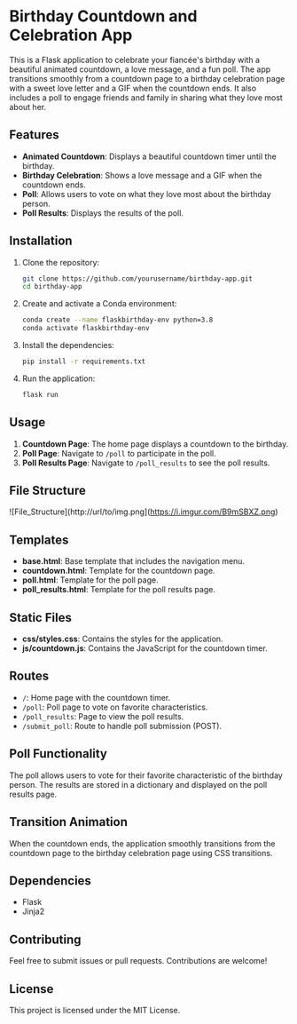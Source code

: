 # Birthday Countdown and Celebration App

This is a Flask application to celebrate your fiancée's birthday with a beautiful animated countdown, a love message, and a fun poll. The app transitions smoothly from a countdown page to a birthday celebration page with a sweet love letter and a GIF when the countdown ends. It also includes a poll to engage friends and family in sharing what they love most about her.

## Features

- **Animated Countdown**: Displays a beautiful countdown timer until the birthday.
- **Birthday Celebration**: Shows a love message and a GIF when the countdown ends.
- **Poll**: Allows users to vote on what they love most about the birthday person.
- **Poll Results**: Displays the results of the poll.

## Installation

1. Clone the repository:
    ```bash
    git clone https://github.com/yourusername/birthday-app.git
    cd birthday-app
    ```

2. Create and activate a Conda environment:
    ```bash
    conda create --name flaskbirthday-env python=3.8
    conda activate flaskbirthday-env
    ```

3. Install the dependencies:
    ```bash
    pip install -r requirements.txt
    ```

4. Run the application:
    ```bash
    flask run
    ```

## Usage

1. **Countdown Page**: The home page displays a countdown to the birthday.
2. **Poll Page**: Navigate to `/poll` to participate in the poll.
3. **Poll Results Page**: Navigate to `/poll_results` to see the poll results.

## File Structure

![File_Structure](http://url/to/img.png](https://i.imgur.com/B9mSBXZ.png)

## Templates

- **base.html**: Base template that includes the navigation menu.
- **countdown.html**: Template for the countdown page.
- **poll.html**: Template for the poll page.
- **poll_results.html**: Template for the poll results page.

## Static Files

- **css/styles.css**: Contains the styles for the application.
- **js/countdown.js**: Contains the JavaScript for the countdown timer.

## Routes

- `/`: Home page with the countdown timer.
- `/poll`: Poll page to vote on favorite characteristics.
- `/poll_results`: Page to view the poll results.
- `/submit_poll`: Route to handle poll submission (POST).

## Poll Functionality

The poll allows users to vote for their favorite characteristic of the birthday person. The results are stored in a dictionary and displayed on the poll results page.

## Transition Animation

When the countdown ends, the application smoothly transitions from the countdown page to the birthday celebration page using CSS transitions.

## Dependencies

- Flask
- Jinja2

## Contributing

Feel free to submit issues or pull requests. Contributions are welcome!

## License

This project is licensed under the MIT License.
